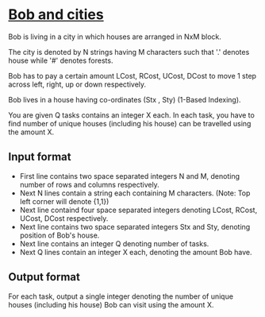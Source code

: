 # [Bob and cities][link]

Bob is living in a city in which houses are arranged in NxM block.

The city is denoted by N strings having M characters such that '.' denotes house while '#' denotes forests.

Bob has to pay a certain amount LCost, RCost, UCost, DCost to move 1 step across left, right, up or down respectively.

Bob lives in a house having co-ordinates (Stx , Sty) (1-Based Indexing).

You are given Q tasks contains an integer X each. In each task, you have to find number of unique houses (including his house) can be travelled using the amount X.

## Input format

- First line contains two space separated integers N and M, denoting number of rows and columns respectively.
- Next N lines contain a string each containing M characters. (Note: Top left corner will denote {1,1})
- Next line containd four space separated integers denoting LCost, RCost, UCost, DCost respectively.
- Next line contains two space separated integers Stx and Sty, denoting position of Bob's house.
- Next line contains an integer Q denoting number of tasks.
- Next Q lines contain an integer X each, denoting the amount Bob have.

## Output format

For each task, output a single integer denoting the number of unique houses (including his house) Bob can visit using the amount X.

[link]: https://www.hackerearth.com/practice/algorithms/graphs/breadth-first-search/practice-problems/algorithm/bob-and-cities-dfc06921/

